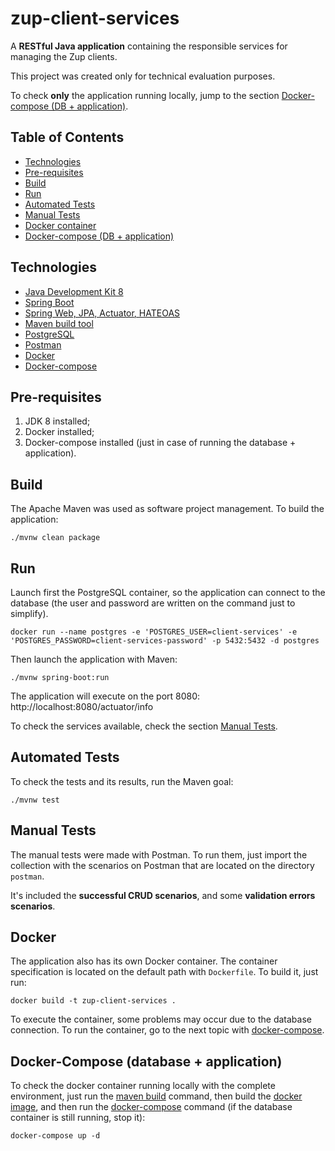 # zup-client-services

A **RESTful Java application** containing the responsible services for managing the Zup clients.

This project was created only for technical evaluation purposes.

To check **only** the application running locally, jump to the section [Docker-compose (DB + application)](#docker-compose-database--application).

## Table of Contents

* [Technologies](#technologies)
* [Pre-requisites](#pre-requisites)
* [Build](#build)
* [Run](#run)
* [Automated Tests](#automated-tests)
* [Manual Tests](#manual-tests)
* [Docker container](#run)
* [Docker-compose (DB + application)](#docker-compose-database--application)

## Technologies

* [Java Development Kit 8](https://www.oracle.com/java/technologies/javase-jdk8-downloads.html)
* [Spring Boot](https://spring.io/projects/spring-boot)
* [Spring Web, JPA, Actuator, HATEOAS](https://spring.io/projects/)
* [Maven build tool](https://maven.apache.org/)
* [PostgreSQL](https://www.postgresql.org/) 
* [Postman](https://www.postman.com/)
* [Docker](https://www.docker.com/)
* [Docker-compose](#docker-compose-database--application)

## Pre-requisites

1. JDK 8 installed;
2. Docker installed;
3. Docker-compose installed (just in case of running the database + application).

## Build

The Apache Maven was used as software project management. To build the application:

```
./mvnw clean package
```

## Run

Launch first the PostgreSQL container, so the application can connect to the database (the user and password are written on the command just to simplify). 

```
docker run --name postgres -e 'POSTGRES_USER=client-services' -e 'POSTGRES_PASSWORD=client-services-password' -p 5432:5432 -d postgres
```

Then launch the application with Maven:

```
./mvnw spring-boot:run
```

The application will execute on the port 8080: http://localhost:8080/actuator/info

To check the services available, check the section [Manual Tests](#manual-tests).

## Automated Tests

To check the tests and its results, run the Maven goal:

```
./mvnw test
```

## Manual Tests

The manual tests were made with Postman. To run them, just import the collection with the scenarios on Postman that are located on the directory `postman`.

It's included the **successful CRUD scenarios**, and some **validation errors scenarios**.

## Docker

The application also has its own Docker container. The container specification is located on the default path with `Dockerfile`. To build it, just run:

```
docker build -t zup-client-services .
```

To execute the container, some problems may occur due to the database connection. To run the container, go to the next topic with [docker-compose](#docker-compose-database--application).

## Docker-Compose (database + application)

To check the docker container running locally with the complete environment, just run the [maven build](#build) command, then build the [docker image](#docker), and then run the [docker-compose](https://docs.docker.com/compose/install/) command (if the database container is still running, stop it):

```
docker-compose up -d
```
